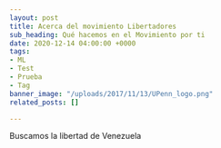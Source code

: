 ```yaml
---
layout: post
title: Acerca del movimiento Libertadores
sub_heading: Qué hacemos en el Movimiento por ti
date: 2020-12-14 04:00:00 +0000
tags:
- ML
- Test
- Prueba
- Tag
banner_image: "/uploads/2017/11/13/UPenn_logo.png"
related_posts: []

---
```

Buscamos la libertad de Venezuela